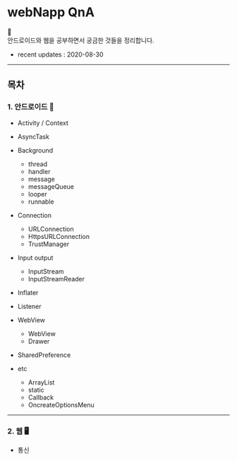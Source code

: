 # webNapp QnA

👻 <br>
안드로이드와 웹을 공부하면서 궁금한 것들을 정리합니다.

- recent updates : 2020-08-30

---
## 목차

### 1. 안드로이드 📱

  - Activity / Context

  - AsyncTask
 
  - Background
    * thread
    * handler
    * message
    * messageQueue
    * looper
    * runnable
  
  - Connection
    * URLConnection
    * HttpsURLConnection
    * TrustManager

  - Input output
    * InputStream 
    * InputStreamReader
    
  - Inflater
    
  - Listener
    
  - WebView
    * WebView 
    * Drawer

  - SharedPreference
    
  - etc
    * ArrayList<HashMap>
    * static 
    * Callback
    * OncreateOptionsMenu
    
--- 

### 2. 웹  🖥

  - 통신

